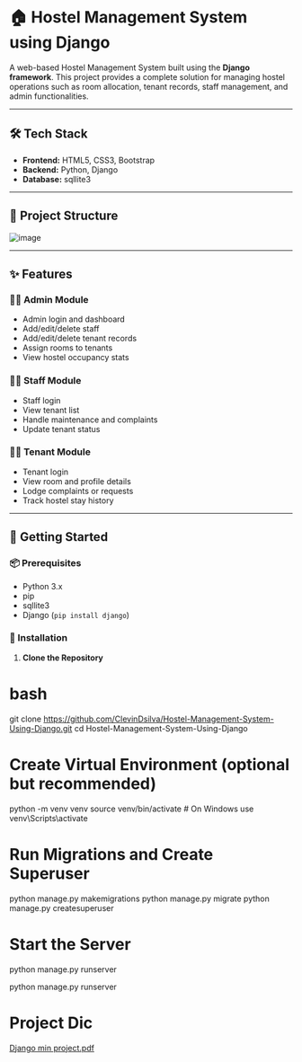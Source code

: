 # 🏠 Hostel Management System using Django

A web-based Hostel Management System built using the **Django framework**. This project provides a complete solution for managing hostel operations such as room allocation, tenant records, staff management, and admin functionalities.

---

## 🛠️ Tech Stack

- **Frontend:** HTML5, CSS3, Bootstrap
- **Backend:** Python, Django
- **Database:** sqllite3
  

---

## 📁 Project Structure

![image](https://github.com/user-attachments/assets/2285c9b6-268c-4004-aff3-13834de2b75d)


---

## ✨ Features

### 👩‍💼 Admin Module
- Admin login and dashboard
- Add/edit/delete staff
- Add/edit/delete tenant records
- Assign rooms to tenants
- View hostel occupancy stats

### 👨‍🔧 Staff Module
- Staff login
- View tenant list
- Handle maintenance and complaints
- Update tenant status

### 🧑‍🎓 Tenant Module
- Tenant login
- View room and profile details
- Lodge complaints or requests
- Track hostel stay history

---

## 🚀 Getting Started

### 📦 Prerequisites
- Python 3.x
- pip
- sqllite3
- Django (`pip install django`)

### 🔧 Installation

1. **Clone the Repository**

# bash
git clone https://github.com/ClevinDsilva/Hostel-Management-System-Using-Django.git
cd Hostel-Management-System-Using-Django

# Create Virtual Environment (optional but recommended)

python -m venv venv
source venv/bin/activate  # On Windows use venv\Scripts\activate

# Run Migrations and Create Superuser

python manage.py makemigrations
python manage.py migrate
python manage.py createsuperuser

# Start the Server

python manage.py runserver

python manage.py runserver

# Project Dic

[Django min project.pdf](https://github.com/user-attachments/files/20822655/Django.min.project.pdf)
